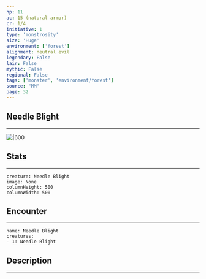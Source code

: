 ```yaml
---
hp: 11
ac: 15 (natural armor)
cr: 1/4
initiative: 1
type: 'monstrosity'    
size: 'Huge'
environment: ['forest']
alignment: neutral evil
legendary: False
lair: False
mythic: False
regional: False
tags: ['monster', 'environment/forest']
source: "MM"
page: 32
---
```


## Needle Blight
---

![|600](D:/Program%20Files/5e.tools/img/bestiary/MM/Needle%20Blight.png)

## Stats
---

```statblock
creature: Needle Blight
image: None
columnHeight: 500
columnWidth: 500
```

## Encounter
---

```encounter-table
name: Needle Blight
creatures:
- 1: Needle Blight
```

## Description
---




